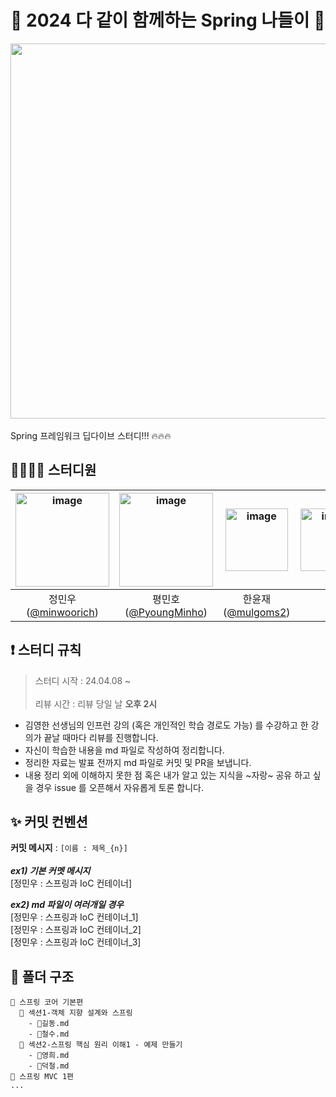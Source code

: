 
# 🌸 2024 다 같이 함께하는 Spring 나들이 🌱
<img src="https://github.com/minwoorich/2024-spring-study/assets/66115670/ea597b43-2e34-41b4-985c-42e8644cb343" style="margin:0;width:600px"/><br/><br/>
Spring 프레임워크 딥다이브 스터디!!! 🔥🔥🔥

## 🙋‍♂️🙋‍♀️ 스터디원
<img height="150" alt="image" src="https://github.com/minwoorich/2024-spring-study/assets/66115670/ff50d65d-93d8-4306-b170-6a9775cd78d7"> | <img height="150" alt="image" src="https://github.com/minwoorich/2024-spring-study/assets/66115670/dd3f30cc-83a0-42e4-ac71-6491b526c230"> | <img height="100" alt="image" src=""> | <img height="100" alt="image" src=""> | <img height="100" alt="image" src=""> 
:---: | :---: | :---: | :---: | :---: | 
정민우([@minwoorich](https://github.com/minwoorich)) | 평민호([@PyoungMinho](https://github.com/PyoungMinho)) | 한윤재([@mulgoms2](https://github.com/mulgoms2))
## ❗ 스터디 규칙
> 스터디 시작 : 24.04.08 ~ <br/><br/>
> 리뷰 시간 : 리뷰 당일 날 **오후 2시**

- 김영한 선생님의 인프런 강의 (혹은 개인적인 학습 경로도 가능) 를 수강하고 한 강의가 끝날 때마다 리뷰를 진행합니다.
- 자신이 학습한 내용을 md 파일로 작성하여 정리합니다.
- 정리한 자료는 발표 전까지 md 파일로 커밋 및 PR을 보냅니다. 
- 내용 정리 외에 이해하지 못한 점 혹은 내가 알고 있는 지식을 ~자랑~ 공유 하고 싶을 경우 issue 를 오픈해서 자유롭게 토론 합니다. 

## ✨ 커밋 컨벤션
**커밋 메시지** : ``[이름 : 제목_{n}]`` <br/><br/>
_**ex1) 기본 커멧 메시지**_ <br/>
 [정민우 : 스프링과 IoC 컨테이너]

_**ex2) md 파일이 여러개일 경우**_ <br/>
[정민우 : 스프링과 IoC 컨테이너_1]<br/>
[정민우 : 스프링과 IoC 컨테이너_2]<br/>
[정민우 : 스프링과 IoC 컨테이너_3]<br/>

## 📂 폴더 구조
```
📂 스프링 코어 기본편
  📂 섹션1-객체 지향 설계와 스프링
    - 📃길동.md
    - 📃철수.md
  📂 섹션2-스프링 핵심 원리 이해1 - 예제 만들기
    - 📃영희.md
    - 📃덕철.md
📂 스프링 MVC 1편
...
```
